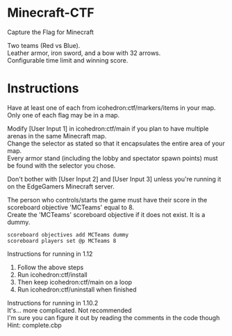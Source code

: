 # Minecraft-CTF  
Capture the Flag for Minecraft  

Two teams (Red vs Blue).  
Leather armor, iron sword, and a bow with 32 arrows.  
Configurable time limit and winning score.  

# Instructions  
Have at least one of each from icohedron:ctf/markers/items in your map.  
Only one of each flag may be in a map.  

Modify [User Input 1] in icohedron:ctf/main if you plan to have multiple arenas in the same Minecraft map.  
Change the selector as stated so that it encapsulates the entire area of your map.  
Every armor stand (including the lobby and spectator spawn points) must be found with the selector you chose.  

Don't bother with [User Input 2] and [User Input 3] unless you're running it on the EdgeGamers Minecraft server.  

The person who controls/starts the game must have their score in the scoreboard objective 'MCTeams' equal to 8.  
Create the 'MCTeams' scoreboard objective if it does not exist. It is a dummy. 
```
scoreboard objectives add MCTeams dummy
scoreboard players set @p MCTeams 8
```

Instructions for running in 1.12
1. Follow the above steps
2. Run icohedron:ctf/install
3. Then keep icohedron:ctf/main on a loop
4. Run icohedron:ctf/uninstall when finished

Instructions for running in 1.10.2  
It's... more complicated. Not recommended  
I'm sure you can figure it out by reading the comments in the code though  
Hint: complete.cbp  

